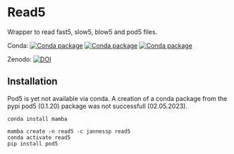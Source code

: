 # Read5
Wrapper to read fast5, slow5, blow5 and pod5 files.

Conda: [![Conda package](https://anaconda.org/jannessp/read5/badges/version.svg)](https://anaconda.org/jannessp/read5)
[![Conda package](https://anaconda.org/jannessp/read5/badges/latest_release_date.svg)](https://anaconda.org/jannessp/read5)
[![Conda package](https://anaconda.org/jannessp/read5/badges/platforms.svg)](https://anaconda.org/jannessp/read5)

Zenodo: [![DOI](https://zenodo.org/badge/633012569.svg)](https://zenodo.org/badge/latestdoi/633012569)

## Installation

Pod5 is yet not available via conda.
A creation of a conda package from the pypi pod5 (0.1.20) package was not successfull (02.05.2023).

```
conda install mamba

mamba create -n read5 -c jannessp read5
conda activate read5
pip install pod5
```
